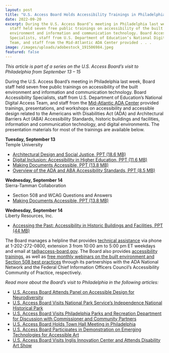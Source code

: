 ```yaml
---
layout: post
title: "U.S. Access Board Holds Accessibility Trainings in Philadelphia "
date: 2022-09-20
excerpt: During the U.S. Access Board’s meeting in Philadelphia last week, Board
  staff held seven free public trainings on accessibility of the built
  environment and information and communication technology. Board Accessibility
  Specialists, staff from U.S. Department of Education’s National Digital Access
  Team, and staff from the Mid-Atlantic ADA Center provided . . .
image: /images/uploads/adobestock_191506984.jpeg
featured: false
---
```

*This article is part of a series on the U.S. Access Board’s visit to Philadelphia from September 13 – 15* 

During the U.S. Access Board’s meeting in Philadelphia last week, Board staff held seven free public trainings on accessibility of the built environment and information and communication technology. Board Accessibility Specialists, staff from U.S. Department of Education’s National Digital Access Team, and staff from the [Mid-Atlantic ADA Center](https://www.adainfo.org/) provided trainings, presentations, and workshops on accessibility and accessible design related to the Americans with Disabilities Act (ADA) and Architectural Barriers Act (ABA) Accessibility Standards, historic buildings and facilities, information and communication technology, and digital environments. The presentation materials for most of the trainings are available below. 

**Tuesday, September 13** \
Temple University 
* [Architectural Design and Social Justice, PPT (18.6 MB)](https://usa-accessboard.box.com/s/1gppxixdxdxdbwfudfxt8ge30mf6uyrf) 
* [Digital Inclusion: Accessibility in Higher Education, PPT (11.6 MB)](https://usa-accessboard.box.com/s/jugy7fy16mcxmibthae938pkj42j25xb)
* [Making Documents Accessible, PPT (13.8 MB)](https://usa-accessboard.box.com/s/wxw9oyc1qe0b37hzf736kvgcvm1ieey1)
* [Overview of the ADA and ABA Accessibility Standards, PPT (8.5 MB)](https://usa-accessboard.box.com/s/svxonp3x9v54u7tuyzyb88hwzfjq0n4x) 

**Wednesday, September 14** \
Sierra-Tamman Collaboration 
* Section 508 and WCAG Questions and Answers
* [Making Documents Accessible, PPT (13.8 MB)](https://usa-accessboard.box.com/s/wxw9oyc1qe0b37hzf736kvgcvm1ieey1) 

**Wednesday, September 14** \
Liberty Resources, Inc. 
* [Accessing the Past: Accessibility in Historic Buildings and Facilities, PPT (44 MB)](https://usa-accessboard.box.com/s/12gg4prlzuybnpzzwlb77yehb9fbxgl1) 

The Board manages a helpline that provides [technical assistance](https://www.access-board.gov/ta/) via phone at 1-202-272-0800, extension 3 from 10:00 am to 5:00 pm ET weekdays and email at [ta@access-board.gov](mailto:ta@access-board.gov). The Board also provides [accessibility trainings](https://www.access-board.gov/webinars/training.html), as well as [free monthly webinars on the built environment and Section 508 best practices](https://www.access-board.gov/webinars/) through its partnerships with the ADA National Network and the Federal Chief Information Officers Council’s Accessibility Community of Practice, respectively.

*Read more about the Board’s visit to Philadelphia in the following articles:*
* [U.S. Access Board Attends Panel on Accessible Design for Neurodiversity](https://www.access-board.gov/news/2022/09/20/u-s-access-board-attends-panel-on-accessible-design-for-neurodiversity/)
* [U.S. Access Board Visits National Park Service’s Independence National Historical Park](https://www.access-board.gov/news/2022/09/21/u-s-access-board-visits-national-park-service-s-independence-national-historical-park/)
* [U.S. Access Board Visits Philadelphia Parks and Recreation Department for Discussion with Commissioner and Community Partners
](https://www.access-board.gov/news/2022/09/21/u-s-access-board-visits-philadelphia-parks-and-recreation-department-for-discussion-with-commissioner-and-community-partners/)
* [U.S. Access Board Holds Town Hall Meeting in Philadelphia](https://www.access-board.gov/news/2022/09/22/u-s-access-board-holds-town-hall-meeting-in-philadelphia/)
* [U.S. Access Board Participates in Demonstration on Emerging Technologies for Accessible Art]( https://www.access-board.gov/news/2022/09/23/u-s-access-board-participates-in-demonstration-on-emerging-technologies-for-accessible-art/)
* [U.S. Access Board Visits Inglis Innovation Center and Attends Disability Art Show]( https://www.access-board.gov/news/2022/09/23/u-s-access-board-visits-inglis-innovation-center-and-attends-disability-art-show/)
